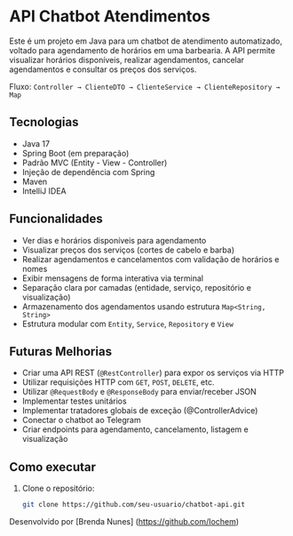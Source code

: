 # API Chatbot Atendimentos #
Este é um projeto em Java para um chatbot de atendimento automatizado, voltado para agendamento de horários em uma barbearia. A API permite visualizar horários disponíveis, realizar agendamentos, cancelar agendamentos e consultar os preços dos serviços.

Fluxo: `Controller → ClienteDTO → ClienteService → ClienteRepository → Map`

## Tecnologias 
- Java 17
- Spring Boot (em preparação)
-  Padrão MVC (Entity - View - Controller)
- Injeção de dependência com Spring
- Maven
- IntelliJ IDEA


##  Funcionalidades
- Ver dias e horários disponíveis para agendamento
- Visualizar preços dos serviços (cortes de cabelo e barba)
- Realizar agendamentos e cancelamentos com validação de horários e nomes
- Exibir mensagens de forma interativa via terminal
- Separação clara por camadas (entidade, serviço, repositório e visualização)
- Armazenamento dos agendamentos usando estrutura `Map<String, String>`
- Estrutura modular com `Entity`, `Service`, `Repository` e `View`


##  Futuras Melhorias
- Criar uma API REST (`@RestController`) para expor os serviços via HTTP
- Utilizar requisições HTTP com `GET`, `POST`, `DELETE`, etc.
- Utilizar `@RequestBody` e `@ResponseBody` para enviar/receber JSON
- Implementar testes unitários
- Implementar tratadores globais de exceção (@ControllerAdvice)
- Conectar o chatbot ao Telegram
- Criar endpoints para agendamento, cancelamento, listagem e visualização



## Como executar

1. Clone o repositório:
   ```bash
   git clone https://github.com/seu-usuario/chatbot-api.git

Desenvolvido por [Brenda Nunes] (https://github.com/Iochem)
